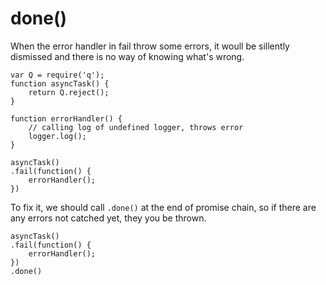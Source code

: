 
# done()
When the error handler in fail throw some errors, it woull be sillently dismissed and there is no way of knowing what's wrong.
```
var Q = require('q');
function asyncTask() {
    return Q.reject();
}

function errorHandler() {
    // calling log of undefined logger, throws error
    logger.log();
}

asyncTask()
.fail(function() {
    errorHandler();
})
```

To fix it, we should call `.done()` at the end of promise chain, so if there are any errors not catched yet, they you be thrown.
```
asyncTask()
.fail(function() {
    errorHandler();
})
.done()
```
